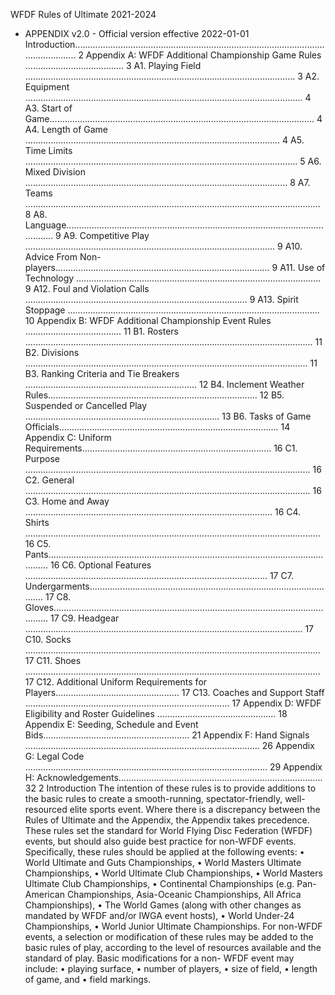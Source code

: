 
WFDF Rules of Ultimate 2021-2024
- APPENDIX v2.0 -
  Official version effective 2022-01-01
  Introduction....................................................................................................................... 2
  Appendix A: WFDF Additional Championship Game Rules ....................................... 3
  A1. Playing Field ........................................................................................................... 3
  A2. Equipment .............................................................................................................. 4
  A3. Start of Game......................................................................................................... 4
  A4. Length of Game ..................................................................................................... 4
  A5. Time Limits ............................................................................................................ 5
  A6. Mixed Division ........................................................................................................ 8
  A7. Teams ..................................................................................................................... 8
  A8. Language................................................................................................................. 9
  A9. Competitive Play ................................................................................................... 9
  A10. Advice From Non-players..................................................................................... 9
  A11. Use of Technology ................................................................................................. 9
  A12. Foul and Violation Calls ........................................................................................ 9
  A13. Spirit Stoppage .................................................................................................... 10
  Appendix B: WFDF Additional Championship Event Rules ...................................... 11
  B1. Rosters .................................................................................................................. 11
  B2. Divisions ................................................................................................................ 11
  B3. Ranking Criteria and Tie Breakers .................................................................... 12
  B4. Inclement Weather Rules................................................................................... 12
  B5. Suspended or Cancelled Play ............................................................................. 13
  B6. Tasks of Game Officials....................................................................................... 14
  Appendix C: Uniform Requirements........................................................................... 16
  C1. Purpose ................................................................................................................. 16
  C2. General ................................................................................................................. 16
  C3. Home and Away .................................................................................................. 16
  C4. Shirts ..................................................................................................................... 16
  C5. Pants...................................................................................................................... 16
  C6. Optional Features ................................................................................................ 17
  C7. Undergarments.................................................................................................... 17
  C8. Gloves.................................................................................................................... 17
  C9. Headgear .............................................................................................................. 17
  C10. Socks ..................................................................................................................... 17
  C11. Shoes ..................................................................................................................... 17
  C12. Additional Uniform Requirements for Players................................................. 17
  C13. Coaches and Support Staff ................................................................................. 17
  Appendix D: WFDF Eligibility and Roster Guidelines ............................................... 18
  Appendix E: Seeding, Schedule and Event Bids.......................................................... 21
  Appendix F: Hand Signals ............................................................................................. 26
  Appendix G: Legal Code ................................................................................................ 29
  Appendix H: Acknowledgements................................................................................. 32
  2
  Introduction
  The intention of these rules is to provide additions to the basic rules to create a smooth-running,
  spectator-friendly, well-resourced elite sports event. Where there is a discrepancy between the Rules of
  Ultimate and the Appendix, the Appendix takes precedence. These rules set the standard for World
  Flying Disc Federation (WFDF) events, but should also guide best practice for non-WFDF events.
  Specifically, these rules should be applied at the following events:
  • World Ultimate and Guts Championships,
  • World Masters Ultimate Championships,
  • World Ultimate Club Championships,
  • World Masters Ultimate Club Championships,
  • Continental Championships (e.g. Pan-American Championships, Asia-Oceanic Championships,
  All Africa Championships),
  • The World Games (along with other changes as mandated by WFDF and/or IWGA event
  hosts),
  • World Under-24 Championships,
  • World Junior Ultimate Championships.
  For non-WFDF events, a selection or modification of these rules may be added to the basic rules of
  play, according to the level of resources available and the standard of play. Basic modifications for a non-
  WFDF event may include:
  • playing surface,
  • number of players,
  • size of field,
  • length of game, and
  • field markings.
